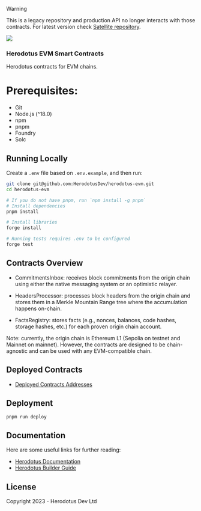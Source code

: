 > [!WARNING]  
> This is a legacy repository and production API no longer interacts with those contracts. For latest version check [Satellite repository](https://github.com/HerodotusDev/satellite).


![](/banner.png)

### Herodotus EVM Smart Contracts

Herodotus contracts for EVM chains.

# Prerequisites:

- Git
- Node.js (^18.0)
- npm
- pnpm
- Foundry
- Solc

## Running Locally

Create a `.env` file based on `.env.example`, and then run:

```bash
git clone git@github.com:HerodotusDev/herodotus-evm.git
cd herodotus-evm

# If you do not have pnpm, run `npm install -g pnpm`
# Install dependencies
pnpm install

# Install libraries
forge install

# Running tests requires .env to be configured
forge test
```

## Contracts Overview

- CommitmentsInbox: receives block commitments from the origin chain using either the native messaging system or an optimistic relayer.

- HeadersProcessor: processes block headers from the origin chain and stores them in a Merkle Mountain Range tree where the accumulation happens on-chain.

- FactsRegistry: stores facts (e.g., nonces, balances, code hashes, storage hashes, etc.) for each proven origin chain account.

Note: currently, the origin chain is Ethereum L1 (Sepolia on testnet and Mainnet on mainnet).
However, the contracts are designed to be chain-agnostic and can be used with any EVM-compatible chain.

## Deployed Contracts

- [Deployed Contracts Addresses](https://docs.herodotus.dev/herodotus-docs/deployed-contracts)

## Deployment

`pnpm run deploy`

## Documentation

Here are some useful links for further reading:

- [Herodotus Documentation](https://docs.herodotus.dev)
- [Herodotus Builder Guide](https://herodotus.notion.site/herodotus/Herodotus-Hands-On-Builder-Guide-5298b607069f4bcfba9513aa75ee74d4)

## License

Copyright 2023 - Herodotus Dev Ltd
